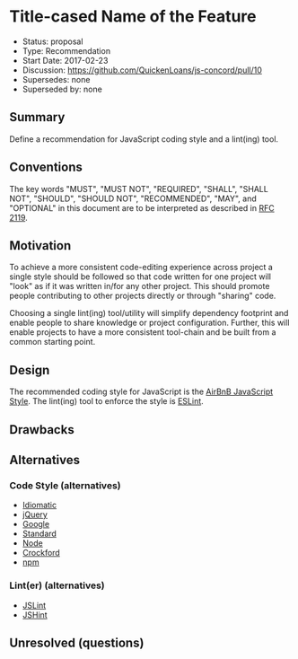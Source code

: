 # Title-cased Name of the Feature

  - Status: proposal
  - Type: Recommendation
  - Start Date: 2017-02-23
  - Discussion: https://github.com/QuickenLoans/js-concord/pull/10
  - Supersedes: none
  - Superseded by: none


## Summary
[Summary]: #summary

Define a recommendation for JavaScript coding style and a lint(ing) tool.


## Conventions
[Conventions]: #conventions

The key words "MUST", "MUST NOT", "REQUIRED", "SHALL", "SHALL NOT", "SHOULD",
"SHOULD NOT", "RECOMMENDED", "MAY", and "OPTIONAL" in this document are to be
interpreted as described in [RFC 2119](http://tools.ietf.org/html/rfc2119).


## Motivation
[Motivation]: #motivation

To achieve a more consistent code-editing experience across project a single
style should be followed so that code written for one project will "look" as if
it was written in/for any other project. This should promote people
contributing to other projects directly or through "sharing" code.

Choosing a single lint(ing) tool/utility will simplify dependency footprint
and enable people to share knowledge or project configuration. Further, this
will enable projects to have a more consistent tool-chain and be built from a
common starting point.


## Design
[Design]: #design

The recommended coding style for JavaScript is the [AirBnB JavaScript Style].
The lint(ing) tool to enforce the style is [ESLint].


## Drawbacks
[Drawbacks]: #drawbacks

<!--
Why should we *not* do this?
-->


## Alternatives
[Alternatives]: #alternatives


### Code Style (alternatives)

  - [Idiomatic](https://github.com/rwaldron/idiomatic.js/)
  - [jQuery](https://contribute.jquery.org/style-guide/js/)
  - [Google](https://google.github.io/styleguide/jsguide.html)
  - [Standard](https://github.com/feross/standard)
  - [Node](https://github.com/felixge/node-style-guide)
  - [Crockford](http://javascript.crockford.com/code.html)
  - [npm](https://docs.npmjs.com/misc/coding-style)


### Lint(er) (alternatives)

  - [JSLint](http://www.jslint.com/)
  - [JSHint](http://jshint.com/)


## Unresolved (questions)
[Unresolved]: #unresolved-questions

<!--
What parts of the design are still to be done?
-->


[AirBnB JavaScript Style]: https://github.com/airbnb/javascript
[ESLint]: http://eslint.org/
